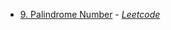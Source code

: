 - [9. Palindrome Number](./palindrome_number/) - [*Leetcode*](https://leetcode.com/problems/palindrome-number/description/)
